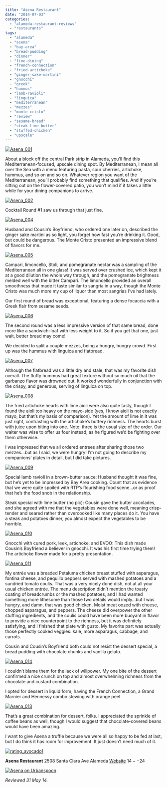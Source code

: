 ```yaml
---
title: "Asena Restaurant"
date: "2014-07-03"
categories: 
  - "alameda-restaurant-reviews"
  - "restaurants"
tags: 
  - "alameda"
  - "asena"
  - "bay-area"
  - "bread-pudding"
  - "dinner"
  - "fine-dining"
  - "french-connection"
  - "fried-artichoke"
  - "ginger-sake-martini"
  - "gnocchi"
  - "greek"
  - "hummus"
  - "lamb-ravioli"
  - "linguica"
  - "mediterranean"
  - "mezzes"
  - "monte-cristo"
  - "review"
  - "sesame-bread"
  - "steak-lime-butter"
  - "stuffed-chicken"
  - "upscale"
---
```


[![Asena_001](http://s3.amazonaws.com/thegourmez-wpmedia/2014/06/Asena_001.jpg)](http://www.thegourmez.com/2014/07/asena-restaurant/asena_001/)

About a block off the central Park strip in Alameda, you’ll find this Mediterranean-focused, upscale dining spot. By Mediterranean, I mean all over the Sea with a menu featuring pasta, sour cherries, artichoke, hummus, and so on and so on. Whatever region you want of the Mediterranean, you’ll probably find something that qualifies. And if you’re sitting out on the flower-covered patio, you won’t mind if it takes a little while for your dining companions to arrive.

[![Asena_002](http://s3.amazonaws.com/thegourmez-wpmedia/2014/06/Asena_002.jpg)](http://www.thegourmez.com/2014/07/asena-restaurant/asena_002/)

Cocktail Round #1 saw us through that just fine.

[![Asena_004](http://s3.amazonaws.com/thegourmez-wpmedia/2014/06/Asena_004.jpg)](http://www.thegourmez.com/2014/07/asena-restaurant/asena_004/)

Husband and Cousin’s Boyfriend, who ordered one later on, described the ginger sake martini as so light, you forget how fast you’re drinking it. Good, but could be dangerous. The Monte Cristo presented an impressive blend of flavors for me.

[![Asena_005](http://s3.amazonaws.com/thegourmez-wpmedia/2014/06/Asena_005.jpg)](http://www.thegourmez.com/2014/07/asena-restaurant/asena_005/)

Campari, limoncello, Stoli, and pomegranate nectar was a sampling of the Mediterranean all in one glass! It was served over crushed ice, which kept it at a good dilution the whole way through, and the pomegranate brightness melded well with the bitter Campari. The limoncello provided an overall smoothness that made it taste similar to sangria in a way, though the Monte Cristo was much more my cup of liquor than most sangrias I’ve had lately.

Our first round of bread was exceptional, featuring a dense focaccia with a Greek flair from sesame seeds.

[![Asena_006](http://s3.amazonaws.com/thegourmez-wpmedia/2014/06/Asena_006.jpg)](http://www.thegourmez.com/2014/07/asena-restaurant/asena_006/)

The second round was a less impressive version of that same bread, done more like a sandwich-loaf with less weight to it. So if you get that one, just wait, better bread may come!

We decided to split a couple mezzes, being a hungry, hungry crowd. First up was the hummus with linguica and flatbread.

[![Asena_007](http://s3.amazonaws.com/thegourmez-wpmedia/2014/06/Asena_007.jpg)](http://www.thegourmez.com/2014/07/asena-restaurant/asena_007/)

Although the flatbread was a little dry and stale, that was my favorite dish overall. The fluffy hummus had great texture without so much oil that the garbanzo flavor was drowned out. It worked wonderfully in conjunction with the crispy, and generous, serving of linguica on top.

[![Asena_008](http://s3.amazonaws.com/thegourmez-wpmedia/2014/06/Asena_008.jpg)](http://www.thegourmez.com/2014/07/asena-restaurant/asena_008/)

The fried artichoke hearts with lime aioli were also quite tasty, though I found the aioli too heavy on the mayo-side (yes, I know aioli is not exactly mayo, but that’s my basis of comparison). Yet the amount of lime in it was just right, contrasting with the artichoke’s buttery richness. The hearts burst with juice upon biting into one. Note: three is the usual size of the order. Our waiter was wise to offer us four instead, as he figured we’d be fighting over them otherwise.

I was impressed that we all ordered entrees after sharing those two mezzes…but as I said, we were hungry! I’m not going to describe my companions’ plates in detail, but I did take pictures.

[![Asena_009](http://s3.amazonaws.com/thegourmez-wpmedia/2014/06/Asena_009.jpg)](http://www.thegourmez.com/2014/07/asena-restaurant/asena_009/)

Special lamb ravioli in a brown-butter sauce: Husband thought it was fine, but he’s yet to be impressed by Bay Area cooking. Count that as evidence that we were quite spoiled with RTP’s flourishing food scene...or as proof that he’s the food snob in the relationship.

Steak special with lime butter (no pic): Cousin gave the butter accolades, and she agreed with me that the vegetables were done well, meaning crisp-tender and seared rather than overcooked like many places do it. You have a steak and potatoes dinner, you almost expect the vegetables to be horrible.

[![Asena_010](http://s3.amazonaws.com/thegourmez-wpmedia/2014/06/Asena_010.jpg)](http://www.thegourmez.com/2014/07/asena-restaurant/asena_010/)

Gnocchi with cured pork, leek, artichoke, and EVOO: This dish made Cousin’s Boyfriend a believer in gnocchi. It was his first time trying them! The artichoke flower made for a pretty presentation.

[![Asena_011](http://s3.amazonaws.com/thegourmez-wpmedia/2014/06/Asena_011.jpg)](http://www.thegourmez.com/2014/07/asena-restaurant/asena_011/)

My entrée was a breaded Petaluma chicken breast stuffed with asparagus, fontina cheese, and pequillo peppers served with mashed potatoes and a sundried tomato coulis. That was a very nicely done dish, not at all your usual chicken entrée. The menu description didn’t mention the toasty coating of breadcrumbs or the mashed potatoes, and I had wanted something more lithesome than those two details would imply…but I was hungry, and damn, that was good chicken. Moist meat oozed with cheese, chopped asparagus, and peppers. The cheese did overpower the other stuffing ingredients, and the coulis could have been more buoyant in flavor to provide a nice counterpoint to the richness, but it was definitely satisfying, and I finished that plate with gusto. My favorite part was actually those perfectly cooked veggies: kale, more asparagus, cabbage, and carrots.

Cousin and Cousin’s Boyfriend both could not resist the dessert special, a bread pudding with chocolate chunks and vanilla gelato.

[![Asena_014](http://s3.amazonaws.com/thegourmez-wpmedia/2014/06/Asena_014.jpg)](http://www.thegourmez.com/2014/07/asena-restaurant/asena_014/)

I couldn’t blame them for the lack of willpower. My one bite of the dessert confirmed a nice crunch on top and almost overwhelming richness from the chocolate and custard combination.

I opted for dessert in liquid form, having the French Connection, a Grand Marnier and Hennessy combo stewing with orange peel.

[![Asena_013](http://s3.amazonaws.com/thegourmez-wpmedia/2014/06/Asena_013.jpg)](http://www.thegourmez.com/2014/07/asena-restaurant/asena_013/)

That’s a great combination for dessert, folks. I appreciated the sprinkle of coffee beans as well, though I would suggest that chocolate-covered beans would have been amazing.

I want to give Asena a truffle because we were all so happy to be fed at last, but I do think it has room for improvement. It just doesn’t need much of it.

[![rating_avocado1](http://s3.amazonaws.com/thegourmez-wpmedia/2009/02/rating_avocado1.gif)](http://www.thegourmez.com/2009/02/restaurant-review-nanas-durham/rating_avocado1/)

**Asena Restaurant** 2508 Santa Clara Ave Alameda [Website](http://www.asenarestaurant.com/) $14--$24

[![Asena on Urbanspoon](http://www.urbanspoon.com/b/link/80509/minilink.gif)](http://www.urbanspoon.com/r/6/80509/restaurant/Asena-Alameda)

_Reviewed 31 May 14._
